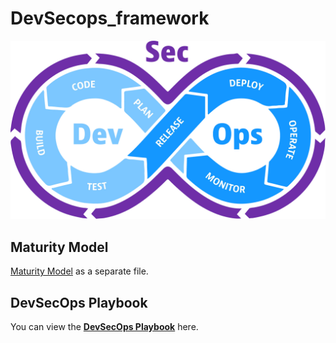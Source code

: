 # DevSecops_framework

![DevSecOps Image](https://github.com/Pranav369sec/devsecops_framework/raw/main/devsecops-image-2000-6557ba1b00.webp)




## Maturity Model
 [Maturity Model](https://github.com/Pranav369sec/devsecops_framework/blob/main/maturitymodel.md) as a separate file.



## DevSecOps Playbook

You can view the **[DevSecOps Playbook](https://github.com/Pranav369sec/devsecops_framework/blob/main/DevSecOpsPlaybook)** here.
